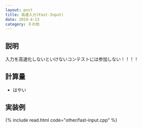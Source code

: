 ```yaml
---
layout: post
title: 高速入力(Fast-Input)
date: 2019-4-13
category: その他
---
```


## 説明
入力を高速化しないといけないコンテストには参加しない！！！！


## 計算量
* はやい

## 実装例
{% include read.html  code="other/fast-input.cpp" %}
